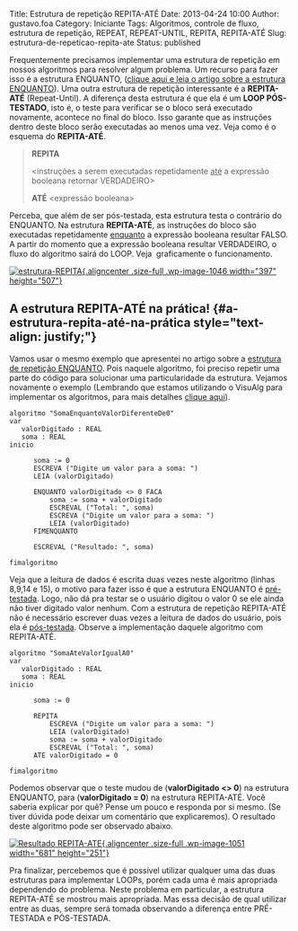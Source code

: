 Title: Estrutura de repetição REPITA-ATÉ
Date: 2013-04-24 10:00
Author: gustavo.foa
Category: Iniciante
Tags: Algoritmos, controle de fluxo, estrutura de repetição, REPEAT, REPEAT-UNTIL, REPITA, REPITA-ATÉ
Slug: estrutura-de-repeticao-repita-ate
Status: published

Frequentemente precisamos implementar uma estrutura de repetição em
nossos algoritmos para resolver algum problema. Um recurso para fazer
isso é a estrutura ENQUANTO, ([clique aqui e leia o artigo sobre a
estrutura
ENQUANTO](http://www.dicasdeprogramacao.com.br/estrutura-de-repeticao-enquanto/ "Estrutura de repetição ENQUANTO")).
Uma outra estrutura de repetição interessante é a **REPITA-ATÉ**
(Repeat-Until). A diferença desta estrutura é que ela é um **LOOP
PÓS-TESTADO**, isto é, o teste para verificar se o bloco será executado
novamente, acontece no final do bloco. Isso garante que as instruções
dentro deste bloco serão executadas ao menos uma vez. Veja como é o
esquema do **REPITA-ATÉ**.

> **REPITA**
>
> &lt;instruções a serem executadas repetidamente <span
> style="text-decoration: underline;">até</span> a expressão booleana
> retornar VERDADEIRO&gt;
>
> **ATÉ** &lt;expressão booleana&gt;

Perceba, que além de ser pós-testada, esta estrutura testa o contrário
do ENQUANTO. Na estrutura **REPITA-ATÉ**, as instruções do bloco são
executadas repetidamente <span
style="text-decoration: underline;">enquanto</span> a expressão booleana
resultar FALSO. A partir do momento que a expressão booleana resultar
VERDADEIRO, o fluxo do algoritmo sairá do LOOP. Veja  graficamente o
funcionamento.

[![estrutura-REPITA](http://www.dicasdeprogramacao.com.br/wp-content/uploads/2013/03/estrutura-REPITA.png){.aligncenter
.size-full .wp-image-1046 width="397"
height="507"}](http://www.dicasdeprogramacao.com.br/wp-content/uploads/2013/03/estrutura-REPITA.png)

A estrutura REPITA-ATÉ na prática! {#a-estrutura-repita-até-na-prática style="text-align: justify;"}
----------------------------------

Vamos usar o mesmo exemplo que apresentei no artigo sobre a [estrutura
de repetição
ENQUANTO](http://www.dicasdeprogramacao.com.br/estrutura-de-repeticao-enquanto/ "Estrutura de repetição ENQUANTO").
Pois naquele algoritmo, foi preciso repetir uma parte do código para
solucionar uma particularidade da estrutura. Vejamos novamente o exemplo
(Lembrando que estamos utilizando o VisuAlg para implementar os
algoritmos, para mais detalhes [clique
aqui](http://www.dicasdeprogramacao.com.br/linguagem-de-programacao-para-iniciantes/ "Linguagem de programação para iniciantes")).

``` {.lang:default .decode:true}
algoritmo "SomaEnquantoValorDiferenteDe0"
var
   valorDigitado : REAL
   soma : REAL
inicio

      soma := 0
      ESCREVA ("Digite um valor para a soma: ")
      LEIA (valorDigitado)

      ENQUANTO valorDigitado <> 0 FACA
          soma := soma + valorDigitado
          ESCREVAL ("Total: ", soma)
          ESCREVA ("Digite um valor para a soma: ")
          LEIA (valorDigitado)
      FIMENQUANTO

      ESCREVAL ("Resultado: ", soma)

fimalgoritmo
```

Veja que a leitura de dados é escrita duas vezes neste algoritmo (linhas
8,9,14 e 15), o motivo para fazer isso é que a estrutura ENQUANTO é
<span style="text-decoration: underline;">pré-testada</span>. Logo, não
dá pra testar se o usuário digitou o valor 0 se ele ainda não tiver
digitado valor nenhum. Com a estrutura de repetição REPITA-ATÉ não é
necessário escrever duas vezes a leitura de dados do usuário, pois ela é
<span style="text-decoration: underline;">pós-testada</span>. Observe a
implementação daquele algoritmo com REPITA-ATÉ.

``` {.lang:default .decode:true}
algoritmo "SomaAteValorIgualA0"
var
   valorDigitado : REAL
   soma : REAL
inicio

      soma := 0   

      REPITA
          ESCREVA ("Digite um valor para a soma: ")
          LEIA (valorDigitado)
          soma := soma + valorDigitado
          ESCREVAL ("Total: ", soma)
      ATE valorDigitado = 0

fimalgoritmo
```

Podemos observar que o teste mudou de (**valorDigitado &lt;&gt; 0**) na
estrutura ENQUANTO, para (**valorDigitado = 0**) na estrutura
REPITA-ATÉ. Você saberia explicar por quê? Pense um pouco e responda por
si mesmo. (Se tiver dúvida pode deixar um comentário que explicaremos).
O resultado deste algoritmo pode ser observado abaixo.

[![Resultado
REPITA-ATE](http://www.dicasdeprogramacao.com.br/wp-content/uploads/2013/03/Resultado-REPITA-ATE.png){.aligncenter
.size-full .wp-image-1051 width="681"
height="251"}](http://www.dicasdeprogramacao.com.br/wp-content/uploads/2013/03/Resultado-REPITA-ATE.png)

Pra finalizar, percebemos que é possível utilizar qualquer uma das duas
estruturas para implementar LOOPs, porém cada uma é mais apropriada
dependendo do problema. Neste problema em particular, a estrutura
REPITA-ATÉ se mostrou mais apropriada. Mas essa decisão de qual utilizar
entre as duas, sempre será tomada observando a diferença entre
PRÉ-TESTADA e PÓS-TESTADA.
